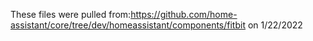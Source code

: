 These files were pulled from:https://github.com/home-assistant/core/tree/dev/homeassistant/components/fitbit on 1/22/2022
